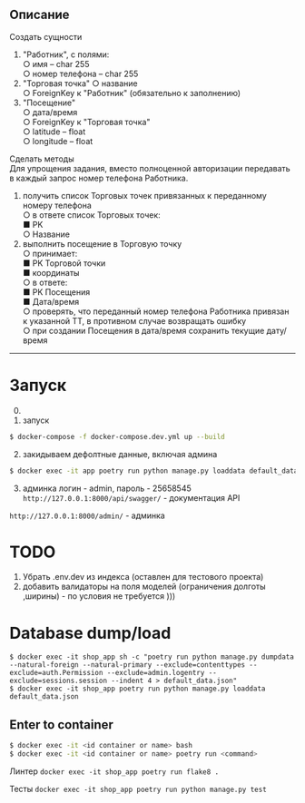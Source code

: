 ## Описание
Создать сущности
1. "Работник", с полями:<br>
○ имя – char 255<br>
○ номер телефона – char 255<br>
2. "Торговая точка"
○ название<br>
○ ForeignKey к "Работник" (обязательно к заполнению)<br>
3. "Посещение"<br>
○ дата/время<br>
○ ForeignKey к "Торговая точка"<br>
○ latitude – float<br>
○ longitude – float<br>

Сделать методы<br>
Для упрощения задания, вместо полноценной авторизации передавать в каждый
запрос номер телефона Работника.
1. получить список Торговых точек привязанных к переданному номеру телефона<br>
○ в ответе список Торговых точек:<br>
■ PK<br>
○ Название<br>
2. выполнить посещение в Торговую точку<br>
○ принимает:<br>
■ PK Торговой точки<br>
■ координаты<br>
○ в ответе:<br>
■ PK Посещения<br>
■ Дата/время<br>
○ проверять, что переданный номер телефона Работника привязан к
указанной ТТ, в противном случае возвращать ошибку<br>
○ при создании Посещения в дата/время сохранить текущие дату/время
---
# Запуск
0. 
1. запуск
```sh
$ docker-compose -f docker-compose.dev.yml up --build
```

2. закидываем дефолтные данные, включая админа 
```sh
$ docker exec -it app poetry run python manage.py loaddata default_data.json
```
3. админка логин - admin, пароль - 25658545
`http://127.0.0.1:8000/api/swagger/` - документация API

`http://127.0.0.1:8000/admin/` - админка


# TODO
1. Убрать .env.dev из индекса (оставлен для тестового проекта)
2. добавить валидаторы на поля моделей (ограничения долготы ,ширины) - по условия не требуется )))

# Database dump/load
```shell
$ docker exec -it shop_app sh -c "poetry run python manage.py dumpdata --natural-foreign --natural-primary --exclude=contenttypes --exclude=auth.Permission --exclude=admin.logentry --exclude=sessions.session --indent 4 > default_data.json"
$ docker exec -it shop_app poetry run python manage.py loaddata default_data.json
```
## Enter to container
```sh
$ docker exec -it <id container or name> bash
$ docker exec -it <id container or name> poetry run <command>
```
Линтер
`docker exec -it shop_app poetry run flake8 .`

Тесты
`docker exec -it shop_app poetry run python manage.py test`
